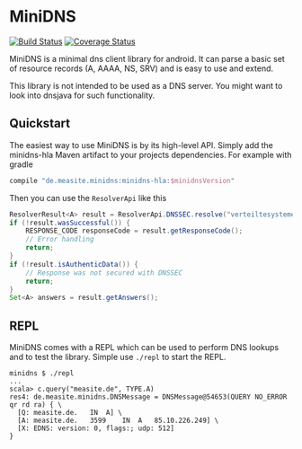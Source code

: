 MiniDNS
=======

[![Build Status](https://travis-ci.org/rtreffer/minidns.svg)](https://travis-ci.org/rtreffer/minidns)  [![Coverage Status](https://coveralls.io/repos/rtreffer/minidns/badge.svg)](https://coveralls.io/r/rtreffer/minidns)

MiniDNS is a minimal dns client library for android. It can parse a basic set
of resource records (A, AAAA, NS, SRV) and is easy to use and extend.

This library is not intended to be used as a DNS server. You might want to
look into dnsjava for such functionality.

Quickstart
----------

The easiest way to use MiniDNS is by its high-level API. Simply add the minidns-hla Maven artifact to your projects dependencies. For example with gradle

```groovy
compile "de.measite.minidns:minidns-hla:$minidnsVersion"
```

Then you can use the `ResolverApi` like this

```java
ResolverResult<A> result = ResolverApi.DNSSEC.resolve("verteiltesysteme.net", A.class);
if (!result.wasSuccessful()) {
	RESPONSE_CODE responseCode = result.getResponseCode();
	// Error handling
	return;
}
if (!result.isAuthenticData()) {
	// Response was not secured with DNSSEC
	return;
}
Set<A> answers = result.getAnswers();
```

REPL
----

MiniDNS comes with a REPL which can be used to perform DNS lookups and to test the library. Simple use `./repl` to start the REPL.

```text
minidns $ ./repl
...
scala> c.query("measite.de", TYPE.A)
res4: de.measite.minidns.DNSMessage = DNSMessage@54653(QUERY NO_ERROR qr rd ra) { \
  [Q: measite.de.	IN	A] \
  [A: measite.de.	3599	IN	A	85.10.226.249] \
  [X: EDNS: version: 0, flags:; udp: 512]
}
```
